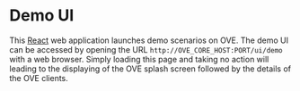# Demo UI

This [React](https://reactjs.org/) web application launches demo scenarios on OVE. The demo UI can be accessed by opening the URL `http://OVE_CORE_HOST:PORT/ui/demo` with a web browser. Simply loading this page and taking no action will leading to the displaying of the OVE splash screen followed by the details of the OVE clients.
